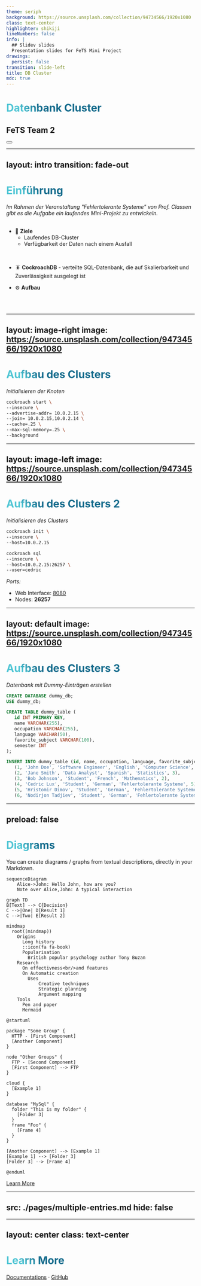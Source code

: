 ```yaml
---
theme: seriph
background: https://source.unsplash.com/collection/94734566/1920x1080
class: text-center
highlighter: shikiji
lineNumbers: false
info: |
  ## Slidev slides
  Presentation slides for FeTS Mini Project
drawings:
  persist: false
transition: slide-left
title: DB Cluster
mdc: true
---
```


# Datenbank Cluster
## FeTS Team 2

<!-- <div class="pt-12">
  <span @click="$slidev.nav.next" class="px-2 py-1 rounded cursor-pointer" hover="bg-white bg-opacity-10">
    Weiter <carbon:arrow-right class="inline"/>
  </span>
</div> -->

<div class="abs-br m-6 flex gap-2">
  <button @click="$slidev.nav.openInEditor()" title="Open in Editor" class="text-xl slidev-icon-btn opacity-50 !border-none !hover:text-white">
    <carbon:edit />
  </button>

  <!--
  ADD LINK TO REPO IN GITHUB LATER
  -->
  <a href="https://github.com/slidevjs/slidev" target="_blank" alt="GitHub" title="Open in GitHub"
    class="text-xl slidev-icon-btn opacity-50 !border-none !hover:text-white">
    <carbon-logo-github />
  </a>
</div>

<!--
The last comment block of each slide will be treated as slide notes. It will be visible and editable in Presenter Mode along with the slide. [Read more in the docs](https://sli.dev/guide/syntax.html#notes)
-->

---
layout: intro
transition: fade-out
---

# Einführung

*Im Rahmen der Veranstaltung "Fehlertolerante Systeme" von Prof. Classen gibt es die Aufgabe ein laufendes Mini-Projekt zu entwickeln.*
<br> <br>

- 🎯 **Ziele**
  - Laufendes DB-Cluster
  - Verfügbarkeit der Daten nach einem Ausfall
<br>

- 🪳 **CockroachDB** 
      - verteilte SQL-Datenbank, die auf Skalierbarkeit und Zuverlässigkeit ausgelegt ist

- ⚙️ **Aufbau** 
<br>
<br>

<style>
h1 {
  background-color: #2B90B6;
  background-image: linear-gradient(45deg, #4EC5D4 10%, #146b8c 20%);
  background-size: 100%;
  -webkit-background-clip: text;
  -moz-background-clip: text;
  -webkit-text-fill-color: transparent;
  -moz-text-fill-color: transparent;
}
</style>

---
layout: image-right
image: https://source.unsplash.com/collection/94734566/1920x1080
---
<!--
TODO: ADD CUSTOM IMAGES

Cluster left side
-->
# Aufbau des Clusters
*Initialisieren der Knoten*

```bash {all|5,6|2-4|all} twoslash
cockroach start \ 
--insecure \ 
--advertise-addr= 10.0.2.15 \ 
--join= 10.0.2.15,10.0.2.14 \ 
--cache=.25 \
--max-sql-memory=.25 \ 
--background
```

<style>
.footnotes-sep {
  @apply mt-20 opacity-10;
}
.footnotes {
  @apply text-sm opacity-75;
}
.footnote-backref {
  display: none;
}
</style>

---
layout: image-left
image: https://source.unsplash.com/collection/94734566/1920x1080
---

# Aufbau des Clusters 2
*Initialisieren des Clusters*
<!--
TODO: ADD CUSTOM IMAGES

Cluster right side
-->
```bash
cockroach init \
--insecure \
--host=10.0.2.15

cockroach sql 
--insecure \ 
--host=10.0.2.15:26257 \ 
--user=cedric
```

<style>
.footnotes-sep {
  @apply mt-20 opacity-10;
}
.footnotes {
  @apply text-sm opacity-75;
}
.footnote-backref {
  display: none;
}
</style>

*Ports:*
- Web Interface: [8080](http://localhost:8080)
- Nodes: **26257**

---
layout: default
image: https://source.unsplash.com/collection/94734566/1920x1080
---

# Aufbau des Clusters 3
*Datenbank mit Dummy-Einträgen erstellen*

```sql {all|4-12|13-20|all} twoslash
CREATE DATABASE dummy_db;
USE dummy_db;

CREATE TABLE dummy_table (
   id INT PRIMARY KEY,
   name VARCHAR(255),
   occupation VARCHAR(255),
   language VARCHAR(50),
   favorite_subject VARCHAR(100),
   semester INT
);

INSERT INTO dummy_table (id, name, occupation, language, favorite_subject, semester VALUES
   (1, 'John Doe', 'Software Engineer', 'English', 'Computer Science', 1),
   (2, 'Jane Smith', 'Data Analyst', 'Spanish', 'Statistics', 3),
   (3, 'Bob Johnson', 'Student', 'French', 'Mathematics', 2),
   (4, 'Cedric Lux', 'Student', 'German', 'Fehlertolerante Systeme', 5),
   (5, 'Hristomir Dimov', 'Student', 'German', 'Fehlertolerante Systeme', 5),
   (6, 'Nodirjon Tadjiev', 'Student', 'German', 'Fehlertolerante Systeme', 5)
```
---
preload: false
---

# Diagrams

You can create diagrams / graphs from textual descriptions, directly in your Markdown.

<div class="grid grid-cols-4 gap-5 pt-4 -mb-6">

```mermaid {scale: 0.5, alt: 'A simple sequence diagram'}
sequenceDiagram
    Alice->John: Hello John, how are you?
    Note over Alice,John: A typical interaction
```

```mermaid {theme: 'neutral', scale: 0.8}
graph TD
B[Text] --> C{Decision}
C -->|One| D[Result 1]
C -->|Two| E[Result 2]
```

```mermaid
mindmap
  root((mindmap))
    Origins
      Long history
      ::icon(fa fa-book)
      Popularisation
        British popular psychology author Tony Buzan
    Research
      On effectivness<br/>and features
      On Automatic creation
        Uses
            Creative techniques
            Strategic planning
            Argument mapping
    Tools
      Pen and paper
      Mermaid
```

```plantuml {scale: 0.7}
@startuml

package "Some Group" {
  HTTP - [First Component]
  [Another Component]
}

node "Other Groups" {
  FTP - [Second Component]
  [First Component] --> FTP
}

cloud {
  [Example 1]
}

database "MySql" {
  folder "This is my folder" {
    [Folder 3]
  }
  frame "Foo" {
    [Frame 4]
  }
}

[Another Component] --> [Example 1]
[Example 1] --> [Folder 3]
[Folder 3] --> [Frame 4]

@enduml
```

</div>

[Learn More](https://sli.dev/guide/syntax.html#diagrams)

---
src: ./pages/multiple-entries.md
hide: false
---

---
layout: center
class: text-center
---

# Learn More

[Documentations](https://sli.dev) · [GitHub](https://github.com/slidevjs/slidev)
